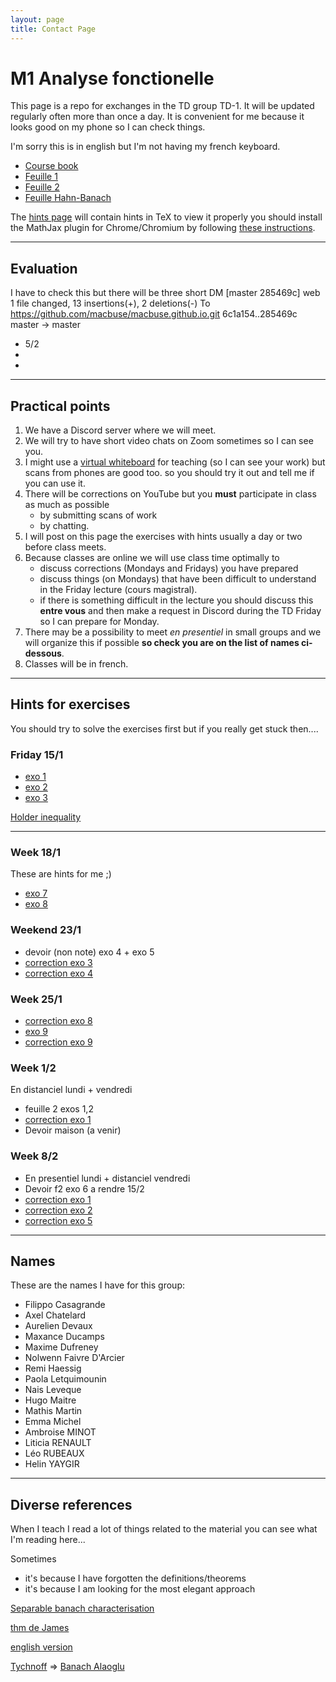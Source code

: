 ```yaml
---
layout: page
title: Contact Page
---
```


# M1 Analyse fonctionelle

This page is a repo for exchanges 
in the TD group TD-1. It will be updated regularly
often more than once a day. It is convenient for
me because it looks good on my phone so I can  check things.


I'm sorry 
this is in english but I'm not having  my french keyboard.

- [Course
    book](https://perso.telecom-paristech.fr/decreuse/_downloads/44d14d51b5d8b66b4a3aa0f6e9d2f9e0/analyse-fonctionnelle.pdf)
- [Feuille 1](./td1-lp.pdf)
- [Feuille 2](./td_duals.pdf)
- [Feuille Hahn-Banach](./td3-Hahn-Banach-bis.pdf)

The [hints page](https://github.com/macbuse/macbuse.github.io/blob/master/FN_ANAL/hints.md) will contain hints in TeX
to view it properly you should install the MathJax plugin
for Chrome/Chromium by following 
[these instructions](https://github.com/orsharir/github-mathjax/issues/37).


--- 

## Evaluation

I have to check this but there will be three short DM
[master 285469c] web
 1 file changed, 13 insertions(+), 2 deletions(-)
To https://github.com/macbuse/macbuse.github.io.git
   6c1a154..285469c  master -> master

- 5/2 
-
-

---

## Practical points

1. We have a Discord server where we will meet.
1. We will try to have short video chats on Zoom sometimes so I can see you.
1. I might use a [virtual whiteboard](https://awwapp.com/#)
for teaching (so I can see your work) but scans from phones are good too.
so you should try it out and tell me if you can use it.
1. There will be corrections on YouTube but you **must** participate in class
   as much as possible 
   - by submitting scans of work 
   - by chatting.
1. I will post on this page the exercises with hints usually a day or two before class meets. 
1. Because classes are online we will use class time optimally to
   - discuss corrections (Mondays and Fridays) you have prepared
   - discuss things (on Mondays) that have been difficult to understand in the Friday lecture (cours magistral).
   - if there is something difficult in the lecture you should discuss this **entre vous** and then make a request in Discord during the TD Friday so I can prepare for Monday.  
1. There may be a possibility to meet *en presentiel* in small groups and we will organize this if possible **so check you are on the list of
names ci-dessous**.
1. Classes will be in french.


---

## Hints for exercises 

You should try to solve the exercises first
but if you really get stuck then....

### Friday 15/1

- [exo 1](https://math.stackexchange.com/questions/242779/limit-of-lp-norm)
- [exo
    2](https://math.stackexchange.com/questions/386381/if-f-in-l-p-cap-l-q-1-leq-p-r-q-infty-then-f-in-l-r)
- [exo
    3](https://math.stackexchange.com/questions/1368174/separability-of-lp-spaces)


[Holder inequality](https://en.wikipedia.org/wiki/H%C3%B6lder%27s_inequality)


---

### Week 18/1

These are hints for me ;)


- [exo 7](https://en.wikipedia.org/wiki/Tychonoff%27s_theorem)
- [exo 8](https://math.stackexchange.com/questions/660418/why-is-l-infty-not-separable/660422#:~:text=is%20an%20uncontably%20infinite%20collection,%E2%84%93%E2%88%9E%20is%20not%20separable.)

### Weekend 23/1

- devoir (non note)  exo 4 + exo 5 
- [correction exo 3](./corr_exo3.pdf)
- [correction exo 4](./corr_exo4.pdf)

### Week 25/1


- [correction exo 8](./corr_1_8.pdf)
- [exo 9](https://math.stackexchange.com/questions/868787/dual-of-l-infty-is-not-l1)
- [correction exo 9](./corr_1_9.pdf)


### Week  1/2

En distanciel lundi + vendredi

- feuille 2 exos 1,2
- [correction exo 1](./corr_f2_1.pdf)
- Devoir maison (a venir)

### Week  8/2

- En presentiel lundi + distanciel vendredi
- Devoir f2 exo 6 a rendre 15/2
- [correction exo 1](./corr_f2_1.pdf)
- [correction exo 2](./corr_f2_2.pdf)
- [correction exo 5](./corr_f2_5.pdf)

---
## Names

These are the names I have for this group:

- Filippo Casagrande 
- Axel Chatelard 
- Aurelien Devaux 
- Maxance Ducamps 
- Maxime Dufreney 
- Nolwenn Faivre D'Arcier 
- Remi Haessig 
- Paola Letquimounin 
- Nais Leveque 
- Hugo Maitre 
- Mathis Martin 
- Emma Michel 
- Ambroise MINOT
- Liticia RENAULT
- Léo RUBEAUX
- Helin YAYGIR

---

## Diverse references


When I teach I read a lot of things related to the material
you can see what I'm reading here... 

Sometimes 

- it's because I have forgotten the definitions/theorems
- it's because I am looking for the most elegant approach

[Separable banach characterisation](https://www.jstor.org/stable/2161889?seq=1)

[thm de James](https://fr.wikipedia.org/wiki/Th%C3%A9or%C3%A8me_de_James)

[english version](https://en.wikipedia.org/wiki/James%27s_theorem)

[Tychnoff](https://en.wikipedia.org/wiki/Tychonoff%27s_theorem)
=> [Banach
Alaoglu](https://en.wikipedia.org/wiki/Banach%E2%80%93Alaoglu_theorem)
